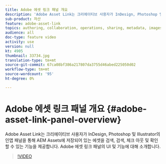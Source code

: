 ```yaml
---
title: Adobe 에셋 링크 패널 개요
description: 'Adobe Asset Link는 크리에이티브 사용자가 InDesign, Photoshop 및 Illustrator의 인앱 패널을 통해 AEM Assets에 저장되어 있는 에셋을 검색, 검색, 체크 아웃 및 확인할 수 있는 기능을 제공합니다. Adobe 에셋 링크 패널의 UI 및 기능에 대해 소개합니다. '
sub-product: 자산
feature: adobe-asset-link
topics: authoring, collaboration, operations, sharing, metadata, images
audience: all
doc-type: feature video
activity: use
version: null
kt: 4905
thumbnail: 33734.jpg
translation-type: tm+mt
source-git-commit: 67ca08bf386a217807da3755d46abed225050d02
workflow-type: tm+mt
source-wordcount: '95'
ht-degree: 0%

---
```



# Adobe 에셋 링크 패널 개요 {#adobe-asset-link-panel-overview}

Adobe Asset Link는 크리에이티브 사용자가 InDesign, Photoshop 및 Illustrator의 인앱 패널을 통해 AEM Assets에 저장되어 있는 에셋을 검색, 검색, 체크 아웃 및 확인할 수 있는 기능을 제공합니다. Adobe 에셋 링크 패널의 UI 및 기능에 대해 소개합니다.

>[!VIDEO](https://video.tv.adobe.com/v/33734/?quality=12)
